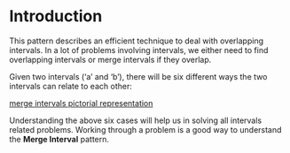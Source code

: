 # Introduction

This pattern describes an efficient technique to deal with overlapping intervals. In a lot of problems involving intervals, we either need to find overlapping intervals or merge intervals if they overlap.

Given two intervals (‘a’ and ‘b’), there will be six different ways the two intervals can relate to each other:

[merge intervals pictorial representation](./images/merge-intervals_base64.md)

Understanding the above six cases will help us in solving all intervals related problems. Working through a problem is a good way to understand the **Merge Interval** pattern.
